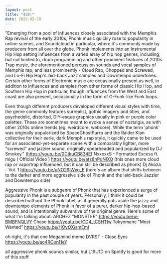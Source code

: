 ```yaml
---
layout: post
title: "438:"
date: 2022-02-28
---
```


"Emerging from a pool of influences closely associated with the Memphis Rap revival of the early 2010s, Phonk music quickly rose to popularity in online scenes, and Soundcloud in particular, where it's commonly made by producers from all over the globe. Phonk implements into an Instrumental Hip Hop setting influences from a varied array of hip hop genres, including, but not limited to, drum programming and other prominent features of 2010s Trap music, the aforementioned percussion sounds and vocal samples of Memphis rap, and less prominently - Cloud Rap, Chopped and Screwed, and Lo-Fi Hip Hop's laid-back Jazz samples and Downtempo undertones. Certain other forms of Electronic music are occasionally present as well, in addition to influences and samples from other forms of classic Hip Hop, and Southern Hip Hop in particular, though influences from the West and East coast are also present, occasionally in the form of G-Funk-like Funk loops. 

Even though different producers developed different visual styles with time, the genre commonly features surrealist, gothic imagery and titles, and psychedelic, distorted, DIY-esque graphics usually in pink or purple color palettes. These are sometimes meant to evoke a sense of nostalgia, as with other 2010s online trends (eg. weirdcore, webcore). While the term 'phonk' was originally popularized by SpaceGhostPurrp and the Raider Klan collective for their eerie, dark Memphis rap style, it quickly came to be used for an associated-yet-separate scene with a comparably lighter, more "screwed" and jazzier sound, originally spearheaded and popularized by DJ Smokey." (https://youtu.be/0CtkuCB834E)
 NxxxxxS - Formatted Excess ft.  migu ( Official Video )
https://youtu.be/atz8nPuNIXQ (this ones more cloud rap or vaportrap influenced, but it can still be described as phonk)
 Dj Akoza - Vol. 1
https://youtu.be/uNO29lWxg_E (here's an album that shifts between to the darker and more aggressive side of Phonk and the laid-back Jazzier and Downtempo side)

Aggressive Phonk is a subgenre of Phonk that has experienced a surge of popularity in the past couple of years. Personally, I think it could be described without the Phonk label, as it generally puts aside the jazzy and downtempo elements of Phonk in favor of a purer, darker hip-hop-based sound, and is intentionally subversive of the original genre. Here's some of what I'm talking about:
 ARCHEZ "MONSTER"
https://youtu.be/w-BMBFNQLVY
 Chase
https://youtu.be/CD4_tCSHTIw
 Tokyomane "Most Wanted"
https://youtu.be/HOvtXGsmEmI

oh right, it's that one Megamind meme
 DVRST - Close Eyes
https://youtu.be/ao4RCon11eY

all aggressive phonk sounds similar, but L19U1D on Spotify is good for more of this stuff
